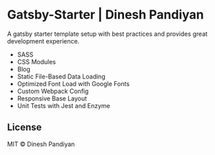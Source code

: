 # Gatsby-Starter | Dinesh Pandiyan

A gatsby starter template setup with best practices and provides great development experience.

- SASS
- CSS Modules
- Blog
- Static File-Based Data Loading
- Optimized Font Load with Google Fonts
- Custom Webpack Config
- Responsive Base Layout
- Unit Tests with Jest and Enzyme

## License

MIT © Dinesh Pandiyan
